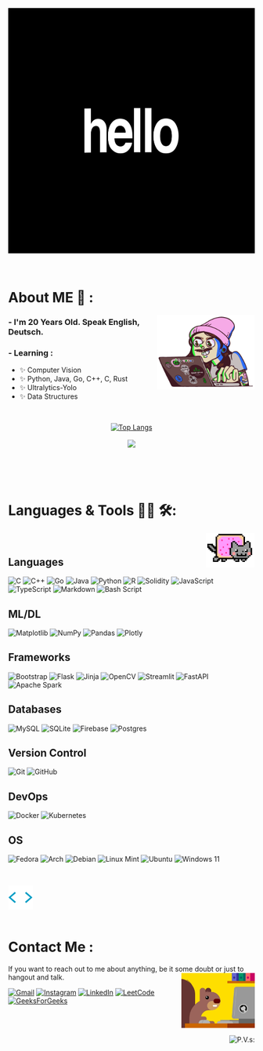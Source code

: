 <div align="center">
<img width="1000" height="500" alt="GIF" align="center" src="assets/aniHello.gif">
</div>

</br>
</br>

# About ME 💬 : 
<img align="right" width="200" src="assets/happycoder.gif">

### - I'm 20 Years Old. Speak English, Deutsch.  
### - Learning : 
- ✨ Computer Vision
- ✨ Python, Java, Go, C++, C, Rust
- ✨ Ultralytics-Yolo 
- ✨ Data Structures
</br>
<p align="center">
  <a href="https://github.com/anuraghazra/github-readme-stats">
  <div align="center">
  
  ![Top Langs](https://github-readme-stats.vercel.app/api/top-langs/?username=Tanmay-Kondhekar&layout=compact)
  </a>
  </br>
  </br>
  <a href="https://github.com/anuraghazra/github-readme-stats"> 
  <img src="https://github-readme-stats.vercel.app/api?username=Tanmay-Kondhekar&show_icons=true&theme=radical"/>

  </div>
  </a>
</p> 

</br>
</br>
</br>



# Languages & Tools 👨‍💻 🛠:

<img src="assets/coincar.gif" align="right" width="100">
</br>
<p align="center">

<!-- For more icons please follow  https://github.com/MikeCodesDotNET/ColoredBadges -->
## Languages
![C](https://img.shields.io/badge/c-%2300599C.svg?style=for-the-badge&logo=c&logoColor=white)
![C++](https://img.shields.io/badge/c++-%2300599C.svg?style=for-the-badge&logo=c%2B%2B&logoColor=white)
![Go](https://img.shields.io/badge/go-%2300ADD8.svg?style=for-the-badge&logo=go&logoColor=white)
![Java](https://img.shields.io/badge/java-%23ED8B00.svg?style=for-the-badge&logo=openjdk&logoColor=white)
![Python](https://img.shields.io/badge/python-3670A0?style=for-the-badge&logo=python&logoColor=ffdd54)
![R](https://img.shields.io/badge/r-%23276DC3.svg?style=for-the-badge&logo=r&logoColor=white)
![Solidity](https://img.shields.io/badge/Solidity-%23363636.svg?style=for-the-badge&logo=solidity&logoColor=white)
![JavaScript](https://img.shields.io/badge/javascript-%23323330.svg?style=for-the-badge&logo=javascript&logoColor=%23F7DF1E)
![TypeScript](https://img.shields.io/badge/typescript-%23007ACC.svg?style=for-the-badge&logo=typescript&logoColor=white)
![Markdown](https://img.shields.io/badge/markdown-%23000000.svg?style=for-the-badge&logo=markdown&logoColor=white)
![Bash Script](https://img.shields.io/badge/bash_script-%23121011.svg?style=for-the-badge&logo=gnu-bash&logoColor=white)

## ML/DL
![Matplotlib](https://img.shields.io/badge/Matplotlib-%23ffffff.svg?style=for-the-badge&logo=Matplotlib&logoColor=black)
![NumPy](https://img.shields.io/badge/numpy-%23013243.svg?style=for-the-badge&logo=numpy&logoColor=white)
![Pandas](https://img.shields.io/badge/pandas-%23150458.svg?style=for-the-badge&logo=pandas&logoColor=white)
![Plotly](https://img.shields.io/badge/Plotly-%233F4F75.svg?style=for-the-badge&logo=plotly&logoColor=white)

## Frameworks
![Bootstrap](https://img.shields.io/badge/bootstrap-%238511FA.svg?style=for-the-badge&logo=bootstrap&logoColor=white)
![Flask](https://img.shields.io/badge/flask-%23000.svg?style=for-the-badge&logo=flask&logoColor=white)
![Jinja](https://img.shields.io/badge/jinja-white.svg?style=for-the-badge&logo=jinja&logoColor=black)
![OpenCV](https://img.shields.io/badge/opencv-%23white.svg?style=for-the-badge&logo=opencv&logoColor=white)
![Streamlit](https://img.shields.io/badge/Streamlit-%23FE4B4B.svg?style=for-the-badge&logo=streamlit&logoColor=white)
![FastAPI](https://img.shields.io/badge/FastAPI-005571?style=for-the-badge&logo=fastapi)
![Apache Spark](https://img.shields.io/badge/Apache%20Spark-FDEE21?style=flat-square&logo=apachespark&logoColor=black)

## Databases
![MySQL](https://img.shields.io/badge/mysql-4479A1.svg?style=for-the-badge&logo=mysql&logoColor=white)
![SQLite](https://img.shields.io/badge/sqlite-%2307405e.svg?style=for-the-badge&logo=sqlite&logoColor=white)
![Firebase](https://img.shields.io/badge/firebase-a08021?style=for-the-badge&logo=firebase&logoColor=ffcd34)
![Postgres](https://img.shields.io/badge/postgres-%23316192.svg?style=for-the-badge&logo=postgresql&logoColor=white)

## Version Control
![Git](https://img.shields.io/badge/git-%23F05033.svg?style=for-the-badge&logo=git&logoColor=white)
![GitHub](https://img.shields.io/badge/github-%23121011.svg?style=for-the-badge&logo=github&logoColor=white)

## DevOps
![Docker](https://img.shields.io/badge/docker-%230db7ed.svg?style=for-the-badge&logo=docker&logoColor=white)
![Kubernetes](https://img.shields.io/badge/kubernetes-%23326ce5.svg?style=for-the-badge&logo=kubernetes&logoColor=white)

## OS
![Fedora](https://img.shields.io/badge/Fedora-294172?style=for-the-badge&logo=fedora&logoColor=white)
![Arch](https://img.shields.io/badge/Arch%20Linux-1793D1?logo=arch-linux&logoColor=fff&style=for-the-badge)
![Debian](https://img.shields.io/badge/Debian-D70A53?style=for-the-badge&logo=debian&logoColor=white)
![Linux Mint](https://img.shields.io/badge/Linux%20Mint-87CF3E?style=for-the-badge&logo=Linux%20Mint&logoColor=white)
![Ubuntu](https://img.shields.io/badge/Ubuntu-E95420?style=for-the-badge&logo=ubuntu&logoColor=white)
![Windows 11](https://img.shields.io/badge/Windows%2011-%230079d5.svg?style=for-the-badge&logo=Windows%2011&logoColor=white)


</br>
</p>
<img src="assets/skills.gif" width="50">
</br>
</br>



# Contact Me :
If you want to reach out to me about anything, be it some doubt or just to hangout and talk.
<img src="assets/githubIsGud.gif" width="150" hight="100" align="right">

[![Gmail](https://img.shields.io/badge/Gmail-D14836?style=for-the-badge&logo=gmail&logoColor=white)](mailto:superinfintiy5@gmail.com)
[![Instagram](https://img.shields.io/badge/Instagram-%23E4405F.svg?style=for-the-badge&logo=Instagram&logoColor=white)](https://www.instagram.com/tanmay_kondhekar/)
[![LinkedIn](https://img.shields.io/badge/linkedin-%230077B5.svg?style=for-the-badge&logo=linkedin&logoColor=white)](www.linkedin.com/in/tanmay-k-8167022a6)
[![LeetCode](https://img.shields.io/badge/LeetCode-000000?style=for-the-badge&logo=LeetCode&logoColor=#d16c06)](https://leetcode.com/u/INFIisjustcool/)
[![GeeksForGeeks](https://img.shields.io/badge/GeeksforGeeks-gray?style=for-the-badge&logo=geeksforgeeks&logoColor=35914c)](https://www.geeksforgeeks.org/user/superinfhnhr/)

</br>
</br>

<div align="right">

![P.V.s: ](https://komarev.com/ghpvc/?username=SuperInfinity&base=100)
</div>
</br>
</a>

